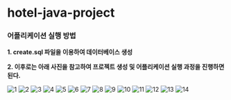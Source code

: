 # hotel-java-project

### 어플리케이션 실행 방법

**1. create.sql 파일을 이용하여 데이터베이스 생성**

**2. 이후로는 아래 사진을 참고하여 프로젝트 생성 및 어플리케이션 실행 과정을 진행하면 된다.**

![1](https://github.com/1886-Database/hotel-java-project/assets/87927105/b3be40aa-6846-419f-8efe-6426546753c9)
![2](https://github.com/1886-Database/hotel-java-project/assets/87927105/8dafb508-06f2-4081-97e9-751edf3f7a49)
![3](https://github.com/1886-Database/hotel-java-project/assets/87927105/153baa3e-26be-4619-9da2-a29d2ef30ee4)
![4](https://github.com/1886-Database/hotel-java-project/assets/87927105/01fccdcb-6dfd-4715-9c83-202bbe4dcb5f)
![5](https://github.com/1886-Database/hotel-java-project/assets/87927105/c1bd84cb-0f37-4ed8-bc2a-a022f3757af6)
![6](https://github.com/1886-Database/hotel-java-project/assets/87927105/03540468-e99f-4d32-a2d1-1b8ec4891380)
![7](https://github.com/1886-Database/hotel-java-project/assets/87927105/c21892b1-8ae4-42f9-bf30-42c08d74235b)
![8](https://github.com/1886-Database/hotel-java-project/assets/87927105/62e04ade-9178-4779-9f2c-56941d0a6fc0)
![9](https://github.com/1886-Database/hotel-java-project/assets/87927105/c2b25340-a567-49c8-81ec-d189adf94d1b)
![10](https://github.com/1886-Database/hotel-java-project/assets/87927105/88215d4a-328e-47b6-baa2-2987c4d9af49)
![11](https://github.com/1886-Database/hotel-java-project/assets/87927105/afe80032-85c9-40f9-a5df-824c16628f42)
![12](https://github.com/1886-Database/hotel-java-project/assets/87927105/9ddb2e65-a510-482f-b55b-8e1d936597ff)
![13](https://github.com/1886-Database/hotel-java-project/assets/87927105/ac228470-a036-4b2e-a318-4794ed9a3ec3)
![14](https://github.com/1886-Database/hotel-java-project/assets/87927105/6f5d9a0a-915c-4d9a-b376-0d162cc9c745)

